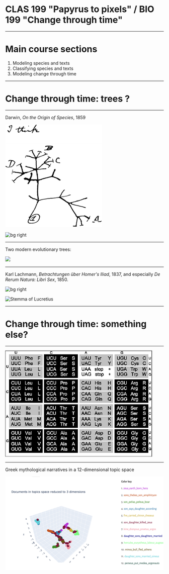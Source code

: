# CLAS 199 "Papyrus to pixels" / BIO 199 "Change through time"

---

# Main course sections

1. Modeling species and texts
2. Classifying species and texts
3. Modeling change through time


---


# Change through time: trees ?

---

Darwin, *On the Origin of Species*, 1859


![Tree](./Darwinnotebooktree.png)






![bg right](https://upload.wikimedia.org/wikipedia/commons/thumb/3/33/Charles_Darwin_by_Julia_Margaret_Cameron%2C_c._1868.jpg/440px-Charles_Darwin_by_Julia_Margaret_Cameron%2C_c._1868.jpg)

---

Two modern evolutionary trees:

![](https://s3-us-west-2.amazonaws.com/courses-images/wp-content/uploads/sites/110/2016/05/02192630/Figure_20_01_01-1024x308.jpg)

---

Karl Lachmann, *Betrachtungen über Homer's Iliad*, 1837, and especially *De Rerum Natura: Libri Sex*, 1850.


![bg right](https://upload.wikimedia.org/wikipedia/commons/c/c3/Karl_Lachmann_-_Imagines_philologorum.jpg)

![Stemma of Lucretius](https://classicsforall.org.uk/sites/default/files/uploads/images/Picture2_13.png)


---


# Change through time: something else?

---

![MitoGeneticCode](./MitoGneticCode.png)

---

Greek mythological narratives in a 12-dimensional topic space

![](./apollodorus-tm.png)

